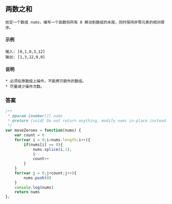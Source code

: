 ## 两数之和
    给定一个数组 nums，编写一个函数将所有 0 移动到数组的末尾，同时保持非零元素的相对顺序。 
#### 示例
    输入: [0,1,0,3,12]
    输出: [1,3,12,0,0] 
#### 说明
    * 必须在原数组上操作，不能拷贝额外的数组。
    * 尽量减少操作次数。
### 答案  
```  javascript
/**
 * @param {number[]} nums
 * @return {void} Do not return anything, modify nums in-place instead.
 */
var moveZeroes = function(nums) {
    var count = 0
    for(var i = 0;i<nums.length;i++){
        if(nums[i] == 0){
            nums.splice(i,1);
            i--
            count++
        }
    }
    for(var j = 0;j<count;j++){
        nums.push(0)
    }
    console.log(nums)
    return nums
};
```